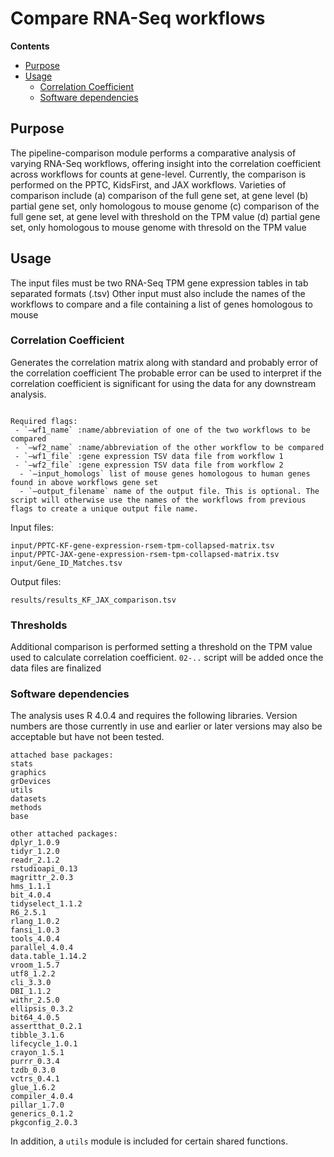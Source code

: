 # Compare RNA-Seq workflows

**Contents**

- [Purpose](#purpose)
- [Usage](#usage)
  - [Correlation Coefficient](#correlation-coefficient)
  - [Software dependencies](#software-dependencies)

## Purpose
The pipeline-comparison module performs a comparative analysis of varying RNA-Seq workflows, offering insight into the correlation coefficient across workflows for counts at gene-level. Currently, the comparison is performed on the PPTC, KidsFirst, and JAX workflows.
Varieties of comparison include (a) comparison of the full gene set, at gene level (b) partial gene set, only homologous to mouse genome (c) comparison of the full gene set, at gene level with threshold on the TPM value (d) partial gene set, only homologous to mouse genome with thresold on the TPM value

## Usage
The input files must be two RNA-Seq TPM gene expression tables in tab separated formats (.tsv) 
Other input must also include the names of the workflows to compare and a file containing a list of genes homologous to mouse


### Correlation Coefficient
Generates the correlation matrix along with standard and probably error of the correlation coefficient
The probable error can be used to interpret if the correlation coefficient is significant for using the data for any downstream analysis.

```

Required flags:
 - `—wf1_name` :name/abbreviation of one of the two workflows to be compared
 - `—wf2_name` :name/abbreviation of the other workflow to be compared
 - `—wf1_file` :gene expression TSV data file from workflow 1
 - `—wf2_file` :gene expression TSV data file from workflow 2
  - `—input_homologs` list of mouse genes homologous to human genes found in above workflows gene set
  - `—output_filename` name of the output file. This is optional. The script will otherwise use the names of the workflows from previous flags to create a unique output file name.
```

Input files:
```
input/PPTC-KF-gene-expression-rsem-tpm-collapsed-matrix.tsv
input/PPTC-JAX-gene-expression-rsem-tpm-collapsed-matrix.tsv
input/Gene_ID_Matches.tsv
```

Output files:
```
results/results_KF_JAX_comparison.tsv
```

### Thresholds
Additional comparison is performed setting a threshold on the TPM value used to calculate correlation coefficient. `02-..` script will be added once the data files are finalized




### Software dependencies
The analysis uses R 4.0.4 and requires the following libraries. Version numbers
are those currently in use and earlier or later versions may also be acceptable but have not been tested.
```
attached base packages:
stats     
graphics
grDevices
utils
datasets
methods
base     

other attached packages:
dplyr_1.0.9
tidyr_1.2.0
readr_2.1.2
rstudioapi_0.13
magrittr_2.0.3
hms_1.1.1
bit_4.0.4
tidyselect_1.1.2
R6_2.5.1
rlang_1.0.2      
fansi_1.0.3
tools_4.0.4
parallel_4.0.4
data.table_1.14.2
vroom_1.5.7
utf8_1.2.2
cli_3.3.0        
DBI_1.1.2
withr_2.5.0
ellipsis_0.3.2
bit64_4.0.5
assertthat_0.2.1
tibble_3.1.6
lifecycle_1.0.1  
crayon_1.5.1
purrr_0.3.4
tzdb_0.3.0
vctrs_0.4.1
glue_1.6.2
compiler_4.0.4
pillar_1.7.0     
generics_0.1.2
pkgconfig_2.0.3  
```
In addition, a `utils` module is included for certain shared functions.
